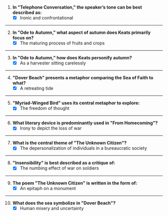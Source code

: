 1. **In "Telephone Conversation," the speaker’s tone can be best described as:**
	- [x] Ironic and confrontational
---
2. **In "Ode to Autumn," what aspect of autumn does Keats primarily focus on?**
	- [x] The maturing process of fruits and crops
---
3. **In "Ode to Autumn," how does Keats personify autumn?**
	- [x] As a harvester sitting carelessly
---
4. **"Dover Beach" presents a metaphor comparing the Sea of Faith to what?**
	- [x] A retreating tide
---
5. **"Myriad-Winged Bird" uses its central metaphor to explore:**
	- [x] The freedom of thought 
---
6. **What literary device is predominantly used in "From Homecoming"?**
	- [x] Irony to depict the loss of war
---
7. **What is the central theme of "The Unknown Citizen"?**
	- [x] The depersonalization of individuals in a bureaucratic society
---
8. **"Insensibility" is best described as a critique of:**
	- [x] The numbing effect of war on soldiers
---
9. **The poem "The Unknown Citizen" is written in the form of:**
	- [x] An epitaph on a monument
---
10. **What does the sea symbolize in "Dover Beach"?**
	- [x] Human misery and uncertainty